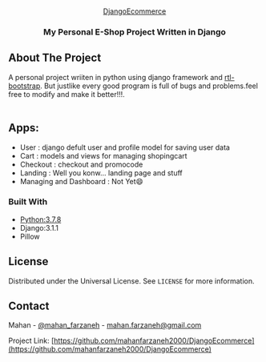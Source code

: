 <!-- PROJECT LOGO -->
<br />
<p align="center">
  <a href="https://github.com/mahanfarzaneh2000/DjangoEcommerce">DjangoEcommerce</a>

  <h3 align="center">My Personal E-Shop Project Written in Django</h3>
</p>


<!-- ABOUT THE PROJECT -->
## About The Project

A personal project wriiten in python using django framework and <a href="https://bootstrap.rtlcss.com/">rtl-bootstrap</a>.
But justlike every good program is full of bugs and problems.feel free to modify and make it better!!!.</br></br>
## Apps:
* User : django defult user and profile model for saving user data 
* Cart : models and views for managing shopingcart
* Checkout : checkout and promocode
* Landing : Well you konw... landing page and stuff
* Managing and Dashboard : Not Yet:smile:

### Built With
* [Python:3.7.8](https://www.python.org/downloads/release/python-378/)
* Django:3.1.1
* Pillow


<!-- LICENSE -->
## License

Distributed under the Universal License. See `LICENSE` for more information.



<!-- CONTACT -->
## Contact

Mahan - [@mahan_farzaneh](https://twitter.com/mahan_farzaneh) - mahan.farzaneh@gmail.com

Project Link: [https://github.com/mahanfarzaneh2000/DjangoEcommerce](https://github.com/mahanfarzaneh2000/DjangoEcommerce)
